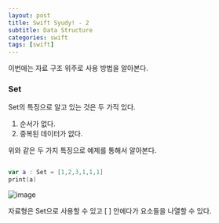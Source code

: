 ```yaml
---
layout: post
title: Swift Syudy! - 2
subtitle: Data Structure
categories: swift
tags: [swift]
---
```


이번에는 자료 구조 위주로 사용 방법을 알아본다.

### Set

Set의 특징으로 알고 있는 것은 두 가직 있다.

1. 순서가 없다.
2. 중복된 데이터가 없다.

위와 같은 두 가지 특징으로 예제를 통해서 알아본다.

```swift

var a : Set = [1,2,3,1,1,1]
print(a)

```

![image](https://user-images.githubusercontent.com/62547169/123563752-54849f80-d7f1-11eb-90b7-4b0d6b77aeeb.png)

자료형은 Set으로 사용할 수 있고 [  ] 안에다가 요소들을 나열할 수 있다.













